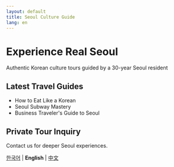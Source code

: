```yaml
---
layout: default
title: Seoul Culture Guide
lang: en
---
```


# Experience Real Seoul

Authentic Korean culture tours guided by a 30-year Seoul resident

## Latest Travel Guides
- How to Eat Like a Korean
- Seoul Subway Mastery
- Business Traveler's Guide to Seoul

## Private Tour Inquiry
Contact us for deeper Seoul experiences.

[한국어](/) | **English** | [中文](/cn/)
